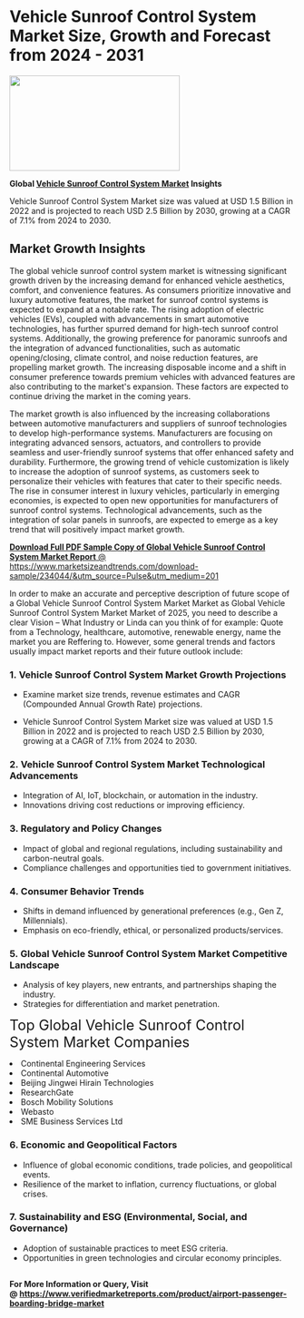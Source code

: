 <H1>Vehicle Sunroof Control System Market Size, Growth and Forecast from 2024 - 2031</H1><img class="aligncenter size-medium wp-image-584254" src="https://thirdeyenews.in/wp-content/uploads/2024/09/Global-Market-Research-300x168.jpeg" alt="" width="300" height="168" /><p><strong>Global&nbsp;<a href="https://www.marketsizeandtrends.com/download-sample/234044/&amp;utm_source=Pulse&amp;utm_medium=201">Vehicle Sunroof Control System Market</a> Insights</strong></p><p>Vehicle Sunroof Control System Market size was valued at USD 1.5 Billion in 2022 and is projected to reach USD 2.5 Billion by 2030, growing at a CAGR of 7.1% from 2024 to 2030.</p><p><h2>Market Growth Insights</h2> <p>The global vehicle sunroof control system market is witnessing significant growth driven by the increasing demand for enhanced vehicle aesthetics, comfort, and convenience features. As consumers prioritize innovative and luxury automotive features, the market for sunroof control systems is expected to expand at a notable rate. The rising adoption of electric vehicles (EVs), coupled with advancements in smart automotive technologies, has further spurred demand for high-tech sunroof control systems. Additionally, the growing preference for panoramic sunroofs and the integration of advanced functionalities, such as automatic opening/closing, climate control, and noise reduction features, are propelling market growth. The increasing disposable income and a shift in consumer preference towards premium vehicles with advanced features are also contributing to the market's expansion. These factors are expected to continue driving the market in the coming years.</p> <p><a href="#"></a></p> <p>The market growth is also influenced by the increasing collaborations between automotive manufacturers and suppliers of sunroof technologies to develop high-performance systems. Manufacturers are focusing on integrating advanced sensors, actuators, and controllers to provide seamless and user-friendly sunroof systems that offer enhanced safety and durability. Furthermore, the growing trend of vehicle customization is likely to increase the adoption of sunroof systems, as customers seek to personalize their vehicles with features that cater to their specific needs. The rise in consumer interest in luxury vehicles, particularly in emerging economies, is expected to open new opportunities for manufacturers of sunroof control systems. Technological advancements, such as the integration of solar panels in sunroofs, are expected to emerge as a key trend that will positively impact market growth. <p><a href="#"></p><p><span class=""><strong>Download Full PDF Sample Copy of Global Vehicle Sunroof Control System Market Report</strong> @ <a href="https://www.marketsizeandtrends.com/download-sample/234044/&amp;utm_source=Pulse&amp;utm_medium=201" target="_blank">https://www.marketsizeandtrends.com/download-sample/234044/&amp;utm_source=Pulse&amp;utm_medium=201</a></span></p><p>In order to make an accurate and perceptive description of future scope of a Global&nbsp;Vehicle Sunroof Control System Market Market as Global&nbsp;Vehicle Sunroof Control System Market Market of 2025, you need to describe a clear Vision &ndash; What Industry or Linda can you think of for example: Quote from a Technology, healthcare, automotive, renewable energy, name the market you are Reffering to. However, some general trends and factors usually impact market reports and their future outlook include:</p><h3>1.&nbsp;<strong>Vehicle Sunroof Control System Market Growth Projections</strong></h3><ul><li>Examine market size trends, revenue estimates and CAGR (Compounded Annual Growth Rate) projections.</li><li><p>Vehicle Sunroof Control System Market size was valued at USD 1.5 Billion in 2022 and is projected to reach USD 2.5 Billion by 2030, growing at a CAGR of 7.1% from 2024 to 2030.</p></li></ul><h3>2.&nbsp;<strong>Vehicle Sunroof Control System Market Technological Advancements</strong></h3><ul><li>Integration of AI, IoT, blockchain, or automation in the industry.</li><li>Innovations driving cost reductions or improving efficiency.</li></ul><h3>3.&nbsp;<strong>Regulatory and Policy Changes</strong></h3><ul><li>Impact of global and regional regulations, including sustainability and carbon-neutral goals.</li><li>Compliance challenges and opportunities tied to government initiatives.</li></ul><h3>4.&nbsp;<strong>Consumer Behavior Trends</strong></h3><ul><li>Shifts in demand influenced by generational preferences (e.g., Gen Z, Millennials).</li><li>Emphasis on eco-friendly, ethical, or personalized products/services.</li></ul><h3>5.&nbsp;<strong>Global Vehicle Sunroof Control System Market Competitive Landscape</strong></h3><ul><li>Analysis of key players, new entrants, and partnerships shaping the industry.</li><li>Strategies for differentiation and market penetration.</li></ul><p data-pm-slice="1 1 []"><span style="color: inherit; font-family: inherit; font-size: 25px;">Top Global Vehicle Sunroof Control System Market Companies</span></p><div class="" data-test-id=""><p><li>Continental Engineering Services</li><li> Continental Automotive</li><li> Beijing Jingwei Hirain Technologies</li><li> ResearchGate</li><li> Bosch Mobility Solutions</li><li> Webasto</li><li> SME Business Services Ltd</li></p></div><h3>6.&nbsp;<strong>Economic and Geopolitical Factors</strong></h3><ul><li>Influence of global economic conditions, trade policies, and geopolitical events.</li><li>Resilience of the market to inflation, currency fluctuations, or global crises.</li></ul><h3>7.&nbsp;<strong>Sustainability and ESG (Environmental, Social, and Governance)</strong></h3><ul><li>Adoption of sustainable practices to meet ESG criteria.</li><li>Opportunities in green technologies and circular economy principles.</li></ul><h2><strong style="font-size: 14px;">For More Information or Query, Visit @&nbsp;</strong><a style="background-color: #ffffff; font-size: 14px;" href="https://www.marketsizeandtrends.com/report/vehicle-sunroof-control-system-market/" target="_blank">https://www.verifiedmarketreports.com/product/airport-passenger-boarding-bridge-market</a></h2>
